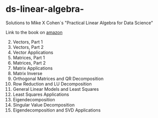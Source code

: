 # ds-linear-algebra-
Solutions to Mike X Cohen`s "Practical Linear Algebra for Data Science"

Link to the book on [amazon](https://www.amazon.com/Practical-Linear-Algebra-Data-Science/dp/1098120612/)

2. Vectors, Part 1
3. Vectors, Part 2
4. Vector Applications
5. Matrices, Part 1
6. Matrices, Part 2
7. Matrix Applications
8. Matrix Inverse
9. Orthogonal Matrices and QR Decomposition
10. Row Reduction and LU Decomposition
11. General Linear Models and Least Squares
12. Least Squares Applications
13. Eigendecomposition
14. Singular Value Decomposition
15. Eigendecomposition and SVD Applications

